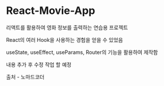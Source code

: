 # React-Movie-App

리액트를 활용하여 영화 정보를 출력하는 연습용 프로젝트

React의 여러 Hook을 사용하는 경험을 얻을 수 있었음

useState, useEffect, useParams, Router의 기능을 활용하여 제작함

내용 추가 후 수정 작업 할 예정

출처 - 노마드코더
